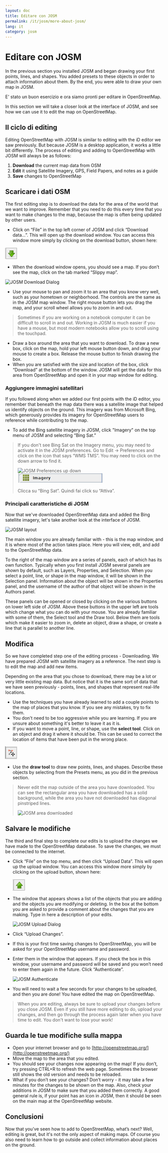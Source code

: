 ```yaml
---
layout: doc
title: Editare con JOSM
permalink: /it/josm/more-about-josm/
lang: it
category: josm
---
```


Editare con JOSM
========================


In the previous section you installed JOSM and began drawing your first points, lines, and shapes. You added presets to these objects in order to attach information about them. By the end, you were able to draw your own map in JOSM.

E' stato un buon esercizio e ora siamo pronti per editare in OpenStreetMap.

In this section we will take a closer look at the interface of JOSM, and see how we can use it to edit the map on OpenStreetMap.

Il ciclo di editing
---------------------
Editing OpenStreetMap with JOSM is similar to editing with the iD editor we saw previously. But because JOSM is a desktop application, it works a little bit differently. The process of editing and adding to OpenStreetMap with JOSM will always be as follows:

1.  **Download** the current map data from OSM
2.  **Edit** it using Satellite Imagery, GPS, Field Papers, and notes as a guide
3.  **Save** changes to OpenStreetMap

Scaricare i dati OSM
--------------------
The first editing step is to download the data for the area of the world that we want to improve. Remember that you need to do this every time that you want to make changes to the map, because the map is often being updated by other users.

-   Click on “File” in the top left corner of JOSM and click “Download data...”. This will open up the download window. You can access this window more simply by clicking on the download button, shown here:

![JOSM Download Button][]

-   When the download window opens, you should see a map. If you don’t see the map, click on the tab marked “Slippy map”.

![JOSM Download Dialog][]

-   Use your mouse to pan and zoom it to an area that you know very well, such as your hometown or neighborhood. The controls are the same as in the JOSM map window. The right mouse button lets you drag the map, and your scroll wheel allows you to zoom in and out.

> Sometimes if you are working on a notebook computer it can be difficult to scroll in and out. Working in JOSM is much easier if you have a mouse, but most modern notebooks allow you to scroll using the touchpad.

-   Draw a box around the area that you want to download. To draw a new box, click on the map, hold your left mouse button down, and drag your mouse to create a box. Release the mouse button to finish drawing the box.
-   When you are satisfied with the size and location of the box, click “Download” at the bottom of the window. JOSM will get the data for this area from OpenStreetMap and open it in your map window for editing.

### Aggiungere immagini satellitari
If you followed along when we added our first points with the iD editor, you remember that beneath the map data there was a satellite image that helped us identify objects on the ground. This imagery was from Microsoft Bing, which generously provides its imagery for OpenStreetMap users to reference while contributing to the map.

-   To add the Bing satellite imagery in JOSM, click "Imagery" on the top menu of JOSM and selecting “Bing Sat.”

> If you don't see Bing Sat on the Imagery menu, you may need to activate it in the JOSM preferences. Go to Edit -> Preferences and click on the icon that says “WMS TMS”. You may need to click on the down arrow to find it.
>
> ![JOSM Preferences up down][]
> ![JOSM Preferences WMS TMS][]
>
> Clicca su “Bing Sat”. Quindi fai click su “Attiva”.


### Principali caratteristiche di JOSM
Now that we've downloaded OpenStreetMap data and added the Bing satellite imagery, let's take another look at the interface of JOSM.

![JOSM layout][]

The main window you are already familiar with - this is the map window, and it is where most of the action takes place. Here you will view, edit, and add to the OpenStreetMap data.

To the right of the map window are a series of panels, each of which has its own function. Typically when you first install JOSM several panels are shown by default, such as Layers, Properties, and Selection. When you select a point, line, or shape in the map window, it will be shown in the Selection panel. Information about the object will be shown in the Properties panel, and the username of the author of that object will be shown in the Authors panel.

These panels can be opened or closed by clicking on the various buttons on lower left side of JOSM. Above these buttons in the upper left are tools which change what you can do with your mouse. You are already familiar with some of them, the Select tool and the Draw tool. Below them are tools which make it easier to zoom in, delete an object, draw a shape, or create a line that is parallel to another line.


Modifica
----
So we have completed step one of the editing process - Downloading. We have prepared JOSM with satellite imagery as a reference. The next step is to edit the map and add new items.

Depending on the area that you chose to download, there may be a lot or very little existing map data. But notice that it is the same sort of data that we have seen previously - points, lines, and shapes that represent real-life locations.

-   Use the techniques you have already learned to add a couple points to the map of places that you know. If you see any mistakes, try to fix them.
-   You don't need to be too aggressive while you are learning. If you are unsure about something it's better to leave it as it is.
-   If you want to move a point, line, or shape, use the **select tool**. Click on an object and drag it where it should be. This can be used to correct the location of items that have been put in the wrong place.

![JOSM select tool][]

-   Use the **draw tool** to draw new points, lines, and shapes. Describe these objects by selecting from the Presets menu, as you did in the previous section.

> Never edit the map outside of the area you have downloaded. You can see the rectangular area you have downloaded has a solid background, while the area you have not downloaded has diagonal pinstriped lines.
>
> ![JOSM area downloaded][]

Salvare le modifiche
--------------
The third and final step to complete our edits is to upload the changes we have made to the OpenStreetMap database. To save the changes, we must be connected to the internet.

-   Click “File” on the top menu, and then click “Upload Data”. This will open up the upload window. You can access this window more simply by clicking on the upload button, shown here:

    ![JOSM Upload Button][]

-   The window that appears shows a list of the objects that you are adding and the objects you are modifying or deleting. In the box at the bottom you are asked to provide a comment about the changes that you are making. Type in here a description of your edits.

    ![JOSM Upload Dialog][]

-   Click “Upload Changes”.

-   If this is your first time saving changes to OpenStreetMap, you will be asked for your OpenStreetMap username and password.
-   Enter them in the window that appears. If you check the box in this window, your username and password will be saved and you won’t need to enter them again in the future. Click “Authenticate”.

    ![JOSM Authenticate][]

-   You will need to wait a few seconds for your changes to be uploaded, and then you are done! You have edited the map on OpenStreetMap.

> When you are editing, always be sure to upload your changes before you close JOSM. Even if you still have more editing to do, upload your changes, and then go through the process again later when you have time to edit. You don't want to lose your work!

Guarda le tue modifiche sulla mappa
---------------------------
-   Open your internet browser and go to [http://openstreetmap.org/](http://openstreetmap.org/)
-   Move the map to the area that you edited.
-   You should see your changes now appearing on the map! If you don’t, try pressing CTRL+R to refresh the web page. Sometimes the browser still shows the old version and needs to be reloaded.
-   What if you don’t see your changes? Don’t worry - it may take a few minutes for the changes to be shown on the map. Also, check your additions in JOSM to make sure that you added them correctly. A good general rule is, if your point has an icon in JOSM, then it should be seen on the main map at the OpenStreetMap website.

Conclusioni
-------
Now that you’ve seen how to add to OpenStreetMap, what’s next? Well, editing is great, but it's not the only aspect of making maps. Of course you also need to learn how to go outside and collect information about places on the ground.


[JOSM Download Button]: /images/josm/josm_download-button.png
[JOSM Download Dialog]: /images/josm/josm_download-dialog_it.png
[JOSM Preferences up down]: /images/josm/josm_preferences-up-down.png
[JOSM Preferences WMS TMS]: /images/josm/josm_preferences-wms-tms.png
[JOSM layout]: /images/josm/josm_layout_it.png
[JOSM select tool]: /images/josm/josm_select-tool.png
[JOSM area downloaded]: /images/josm/josm_area-downloaded_it.png
[JOSM Upload Button]: /images/josm/josm_upload-button.png
[JOSM Upload Dialog]: /images/josm/josm_upload-dialog_it.png
[JOSM Authenticate]: /images/josm/josm_authenticate_it.png
